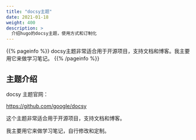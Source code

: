 ```yaml
---
title: "docsy主题"
date: 2021-01-18
weight: 400
description: >
  介绍hugo的docsy主题，使用方式和订制化
---
```


{{% pageinfo %}}
docsy主题非常适合用于开源项目，支持文档和博客。我主要用它来做学习笔记。
{{% /pageinfo %}}


## 主题介绍

docsy 主题官网：

https://github.com/google/docsy

这个主题非常适合用于开源项目，支持文档和博客。

我主要用它来做学习笔记，自行修改和定制。

